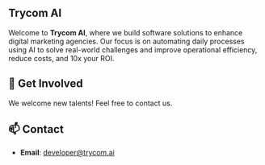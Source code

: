 ## Trycom AI 

Welcome to **Trycom AI**, where we build software solutions to enhance digital marketing agencies. Our focus is on automating daily processes using AI to solve real-world challenges and improve operational efficiency, reduce costs, and 10x your ROI.

## 🤝 Get Involved

We welcome new talents! Feel free to contact us.

## 📫 Contact

- **Email**: developer@trycom.ai
